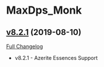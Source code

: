 # MaxDps_Monk

## [v8.2.1](https://github.com/kaminaris/MaxDps-Monk/tree/v8.2.1) (2019-08-10)
[Full Changelog](https://github.com/kaminaris/MaxDps-Monk/compare/v8.2.0...v8.2.1)

- v8.2.1 - Azerite Essences Support  

